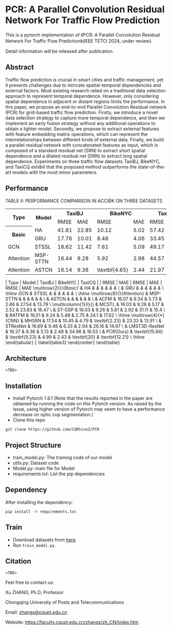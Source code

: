 # PCR: A Parallel Convolution Residual Network For Traffic Flow Prediction

This is a pytorch implementation of 《PCR: A Parallel Convolution Residual Network For Traffic Flow Prediction》(IEEE TETCI 2024, under review). 

Detail information will be released after publication.


## Abstract

Traffic flow prediction is crucial in smart cities and traffic management, yet it presents challenges due to intricate spatial-temporal dependencies and external factors. Most existing research relied on a traditional data selection approach to represent temporal dependence. However, only considering spatial dependence in adjacent or distant regions limits the performance. In this paper, we propose an end-to-end Parallel Convolution Residual network (PCR) for grid-based traffic flow prediction. Firstly, we introduce a novel data selection strategy to capture more temporal dependence, and then we implement an early fusion strategy without any additional operations to obtain a lighter model. Secondly, we propose to extract external features with feature embedding matrix operations, which can represent the interrelationships between different kinds of external data. Finally, we build a parallel residual network with concatenated features as input, which is composed of a standard residual net (SRN) to extract short spatial dependence and a dilated residual net (DRN) to extract long spatial dependence. Experiments on three traffic flow datasets TaxiBJ, BikeNYC, and TaxiCQ exhibit that the proposed method outperforms the state-of-the-art models with the most minor parameters.

## Performance
TABLE II: PERFORMANCE COMPARISON IN ACC@K ON THREE DATASETS
<table style="width:100%;">
  <tr>
    <th rowspan="2">Type</th>
    <th rowspan="2">Model</th>
    <th colspan="2">TaxiBJ</th>
    <th colspan="2">BikeNYC</th>
    <th colspan="2">TaxiCQ</th>
  </tr>
  <tr>
    <td>RMSE</td>
    <td>MAE</td>
    <td>RMSE</td>
    <td>MAE</td>
    <td>RMSE</td>
    <td>MAE</td>
  </tr>
  <tr>
    <th rowspan="2">Basic</td>
    <td>HA</td>
    <td>41.81</td>
    <td>22.85</td>
    <td>10.12</td>
    <td>5.02</td>
    <td>57.42</td>
    <td>25.42</td>
  </tr>
  <tr>
    <td>GRU</td>
    <td>17.76</td>
    <td>10.01</td>
    <td>8.48</td>
    <td>4.06 </td>
    <td>33.45</td>
    <td>19.16</td>
  </tr>
  <tr>
    <td>GCN</td>
    <td>STSSL</td>
    <td>18.62</td>
    <td>11.42</td>
    <td>7.61</td>
    <td>5.09</td>
    <td>49.17</td>
    <td>27.9</td>
  </tr>
  <tr>
    <td>Attention</td>
    <td>MSP-STTN</td>
    <td>16.44</td>
    <td>9.28</td>
    <td>5.92</td>
    <td>2.98</td>
    <td>44.57</td>
    <td>21.04</td>
  </tr>
  <tr>
    <td>Attention</td>
    <td>ASTCN</td>
    <td>16.14</td>
    <td>9.38</td>
    <td>\textbf{4.65}</td>
    <td>2.44</td>
    <td>21.97</td>
    <td>13.46</td>
  </tr>
</table>

| Type | Model | TaxiBJ | BikeNYC | TaxiCQ
|      | RMSE  | MAE    | RMSE    | MAE | RMSE | MAE 
\multirow{2}{*}{Basic} & HA                     &                    &                   &                   &                   &                &                    \\
                       & GRU                    &                    &                   &                    &                   &                 &                    \\ \hline
GCN                    & STSSL                  &                    &                   &                    &                    &                 &                     \\ \hline
\multirow{6}{*}{Attention}              & MSP-STTN               &                    &                    &                    &                    &                 &                    \\
                       & ASTCN                  &                    &                    &  &                    &                 &                    \\
                       & ACFM                   & 16.07                   & 9.34                   & 5.73                   & 2.86                   & 27.54                & 13.79                   \\
\multicolumn{1}{l}{}   & MCSTL                  & 16.03                   & 9.28                   & 5.17                   & 2.52                   & 23.83                & 16.47                   \\
                       & ST-GSP                 & 16.03                   & 9.26                   & 5.81                   & 2.92                   & 31.11                & 15.4                    \\
                       & RATFM                  & 16.01                   & 9.24                   & 5.48                   & 2.75                   & 24.1                 & 17.62                   \\ \hline
\multirow{4}{*}{CNN}   & MHSRN                  & 17.54                   & 10.45                  & 4.79                   & \textbf{2.23} & 23.33                & 13.91                   \\
                       & STResNet               & 16.69                   & 9.46                   & 6.33                   & 2.94                   & 26.16                & 14.97                   \\
                       & LMST3D-ResNet          & 16.37                   & 9.36                   & 5.13                   & 2.48                   & 34.96                & 16.53                   \\
                       & PCR(Ours)                    & \textbf{15.94} & \textbf{9.23} & 4.99                   & 2.43                   & \textbf{20} & \textbf{12.21} \\ \hline
\end{tabular}
}
\label{table3}
\end{center}
\end{table}

## Architecture

```
<TBD>
```

## Installation

- Install Pytorch 1.8.1 (Note that the results reported in the paper are obtained by running the code on this Pytorch version. As raised by the issue, using higher version of Pytorch may seem to have a performance decrease on optic cup segmentation.)
- Clone this repo

```
git clone https://github.com/CQRhinoZ/PCR
```

## Project Structure

- train_model.py: The training code of our model
- utils.py: Dataset code
- Model.py: main file for Model
- requirements.txt: List the pip dependencies

## Dependency

After installing the dependency:

    pip install -r requirements.txt

## Train

- Download datasets from [here](https://github.com/CQRhinoZ/TaxiCQ).
- Run `train_model.py`.


## Citation

```
<TBD>
```

Feel free to contact us:

Xu ZHANG, Ph.D, Professor

Chongqing University of Posts and Telecommunications

Email: zhangx@cqupt.edu.cn

Website: https://faculty.cqupt.edu.cn/zhangx/zh_CN/index.htm
